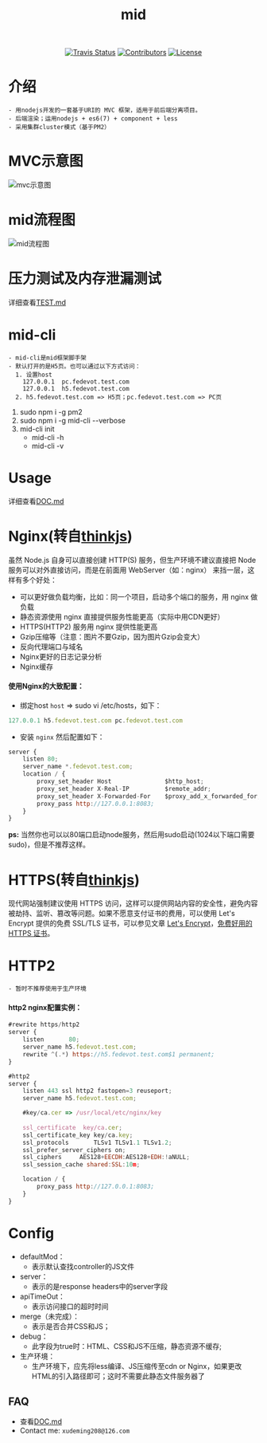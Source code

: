 <h1 align="center">
  mid
</h1>
<br>
<p align="center">
  <a href="https://travis-ci.org/xudeming208/mid"><img src="https://travis-ci.org/xudeming208/mid.svg?branch=master" alt="Travis Status"></a>
  <a href="https://github.com/xudeming208/mid/graphs/contributors"><img src="https://img.shields.io/github/contributors/xudeming208/mid.svg" alt="Contributors"></a>
  <a href="https://www.npmjs.com/package/mid"><img src="https://img.shields.io/github/license/xudeming208/mid.svg" alt="License"></a>
</p>


# 介绍
	- 用nodejs开发的一套基于URI的 MVC 框架，适用于前后端分离项目。
	- 后端渲染；运用nodejs + es6(7) + component + less
	- 采用集群cluster模式（基于PM2）

# MVC示意图
![mvc示意图](https://github.com/xudeming208/mid/blob/master/mvc.gif?raw=true)

# mid流程图
![mid流程图](https://github.com/xudeming208/mid/blob/master/mid.png?raw=true)

# 压力测试及内存泄漏测试
详细查看[TEST.md](https://github.com/xudeming208/mid/blob/master/TEST.md)

# mid-cli
	- mid-cli是mid框架脚手架
	- 默认打开的是H5页。也可以通过以下方式访问：
      1. 设置host
        127.0.0.1  pc.fedevot.test.com
        127.0.0.1  h5.fedevot.test.com
      2. h5.fedevot.test.com => H5页；pc.fedevot.test.com => PC页
1. sudo npm i -g pm2
2. sudo npm i -g mid-cli --verbose
3. mid-cli init
	- mid-cli -h
	- mid-cli -v

# Usage
详细查看[DOC.md](https://github.com/xudeming208/mid/blob/master/DOC.md)

# Nginx(转自[thinkjs](https://thinkjs.org/))
虽然 Node.js 自身可以直接创建 HTTP(S) 服务，但生产环境不建议直接把 Node 服务可以对外直接访问，而是在前面用 WebServer（如：nginx） 来挡一层，这样有多个好处：

* 可以更好做负载均衡，比如：同一个项目，启动多个端口的服务，用 nginx 做负载
* 静态资源使用 nginx 直接提供服务性能更高（实际中用CDN更好）
* HTTPS(HTTP2) 服务用 nginx 提供性能更高
* Gzip压缩等（注意：图片不要Gzip，因为图片Gzip会变大）
* 反向代理端口与域名
* Nginx更好的日志记录分析
* Nginx缓存

#### 使用Nginx的大致配置：
* 绑定host `host` => sudo vi /etc/hosts，如下：

```javascript
127.0.0.1 h5.fedevot.test.com pc.fedevot.test.com
```
* 安装 `nginx` 然后配置如下：

```javascript
server {
    listen 80;
    server_name *.fedevot.test.com;
    location / {
    	proxy_set_header Host               $http_host;
        proxy_set_header X-Real-IP          $remote_addr;
        proxy_set_header X-Forwarded-For    $proxy_add_x_forwarded_for;
        proxy_pass http://127.0.0.1:8083;
    }
}
```

**ps:**
	当然你也可以以80端口启动node服务，然后用sudo启动(1024以下端口需要sudo)，但是不推荐这样。

# HTTPS(转自[thinkjs](https://thinkjs.org/))
现代网站强制建议使用 HTTPS 访问，这样可以提供网站内容的安全性，避免内容被劫持、监听、篡改等问题。如果不愿意支付证书的费用，可以使用 Let's Encrypt 提供的免费 SSL/TLS 证书，可以参见文章 [Let's Encrypt](https://imququ.com/post/letsencrypt-certificate.html)，[免费好用的 HTTPS 证书](https://imququ.com/post/letsencrypt-certificate.html)。

# HTTP2
	- 暂时不推荐使用于生产环境


#### http2 nginx配置实例：

```javascript
#rewrite https/http2 
server {
    listen       80;
    server_name h5.fedevot.test.com;
    rewrite ^(.*) https://h5.fedevot.test.com$1 permanent;
}

#http2
server {
    listen 443 ssl http2 fastopen=3 reuseport;
    server_name h5.fedevot.test.com;

    #key/ca.cer => /usr/local/etc/nginx/key
    
    ssl_certificate  key/ca.cer;
    ssl_certificate_key key/ca.key;
    ssl_protocols       TLSv1 TLSv1.1 TLSv1.2;
    ssl_prefer_server_ciphers on;
    ssl_ciphers     AES128+EECDH:AES128+EDH:!aNULL;
    ssl_session_cache shared:SSL:10m;

    location / {
        proxy_pass http://127.0.0.1:8083;
    }
}
```


# Config

* defaultMod：
	- 表示默认查找controller的JS文件
* server：
	- 表示的是response headers中的server字段
* apiTimeOut：
	- 表示访问接口的超时时间
* merge（未完成）：
	- 表示是否合并CSS和JS；
* debug：
	- 此字段为true时：HTML、CSS和JS不压缩，静态资源不缓存;
* 生产环境：
	- 生产环境下，应先将less编译、JS压缩传至cdn or Nginx，如果更改HTML的引入路径即可；这时不需要此静态文件服务器了

## FAQ
* 查看[DOC.md](https://github.com/xudeming208/mid/blob/master/DOC.md)
* Contact me: `xudeming208@126.com`
